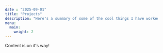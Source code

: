 ```yaml
---
date : "2025-09-01"
title: "Projects"
description: "Here's a summary of some of the cool things I have worked on"
menu: 
  main:
    weight: 2
---
```


Content is on it's way!